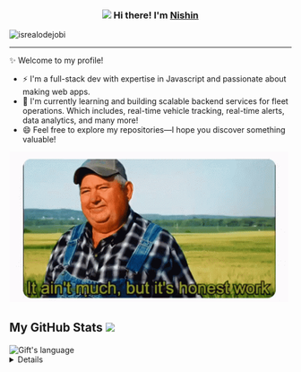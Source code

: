 <!-- Heading -->
<h3 align="center"><img src = "https://raw.githubusercontent.com/MartinHeinz/MartinHeinz/master/wave.gif" width = 30px> Hi there! I'm  <a href="https://www.linkedin.com/in/nishins616/">Nishin</a></h3>

<!-- Profile Views -->

<p align="left"> <img src="https://komarev.com/ghpvc/?username=nish616&label=Profile%20views&color=0e75b6&style=flat" alt="isrealodejobi" />
</p>

 <!-- About section -->

---
✨ Welcome to my profile! 
- ⚡ I'm a full-stack dev with expertise in Javascript and passionate about making web apps.
- 🌱 I'm currently learning and building scalable backend services for fleet operations. Which includes, real-time vehicle tracking, real-time alerts, data analytics, and many more!
- 😄 Feel free to explore my repositories—I hope you discover something valuable!

<img src="readmeGIF.gif" />

<!-- About section: END -->
 
<!-- GitHub section -->

 ##  My GitHub Stats <img src = "https://i.pinimg.com/originals/65/c4/f4/65c4f452571be1261e9c623f7da488ac.gif" width = 35px> 
 
 <div>
  <img align="center" src="https://github-readme-stats.vercel.app/api/top-langs?username=nish616&langs_count=10&show_icons=true&locale=en&layout=compact&theme=light" alt="Gift's language" height="192px"  width="500px"/>
</div>

<details>
  <img src="https://github-readme-stats.anuraghazra1.vercel.app/api?username=nish616&show_icons=true" />
</details>

<!-- GitHub section: END -->


<!--
- 🔭 I’m currently working on ...
- 🌱 I’m currently learning ...
- 👯 I’m looking to collaborate on ...
- 🤔 I’m looking for help with ...
- 💬 Ask me about ...
- 📫 How to reach me: ...
- 😄 Pronouns: ...
- ⚡ Fun fact: ...
-->
